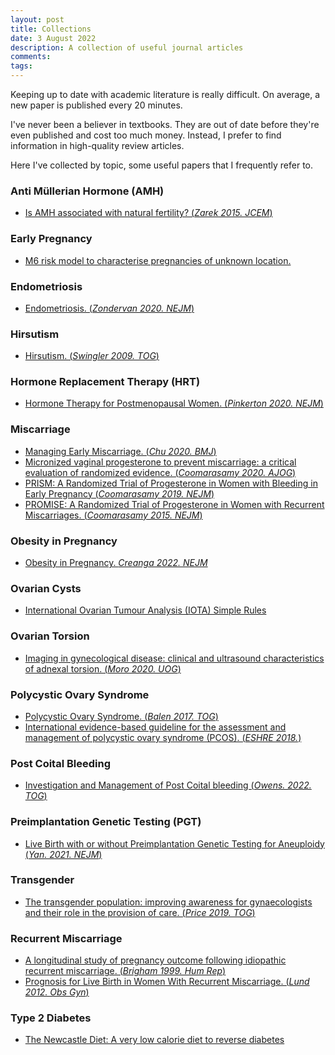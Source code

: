 ```yaml
---
layout: post
title: Collections
date: 3 August 2022
description: A collection of useful journal articles
comments:
tags:
---
```


Keeping up to date with academic literature is really difficult. On average, a new paper is published every 20 minutes.

I've never been a believer in textbooks. They are out of date before they're even published and cost too much money. Instead, I prefer to find information in high-quality review articles.

Here I've collected by topic, some useful papers that I frequently refer to.

### Anti Müllerian Hormone (AMH)

- [Is AMH associated with natural fertility? (*Zarek 2015. JCEM*)](https://academic.oup.com/jcem/article/100/11/4215/2836143)

### Early Pregnancy

- [M6 risk model to characterise pregnancies of unknown location.](http://www.earlypregnancycare.co.uk/)

### Endometriosis

- [Endometriosis. (*Zondervan 2020. NEJM*)](https://sci-hub.st/10.1056/NEJMra1810764)

### Hirsutism
- [Hirsutism. (*Swingler 2009. TOG*)](https://sci-hub.st/10.1576/toag.11.2.101.27483)


### Hormone Replacement Therapy (HRT)

- [Hormone Therapy for Postmenopausal Women. (*Pinkerton 2020. NEJM*)](https://sci-hub.st/downloads-ii/2020-01-30/58/10.1056@NEJMcp1714787.pdf)

### Miscarriage

- [Managing Early Miscarriage. (*Chu 2020. BMJ*)](https://sci-hub.st/10.1136/bmj.l6438)
- [Micronized vaginal progesterone to prevent miscarriage: a critical evaluation of randomized evidence. (*Coomarasamy 2020. AJOG*)](https://www.sciencedirect.com/science/article/pii/S0002937819327620)
- [PRISM: A Randomized Trial of Progesterone in Women with Bleeding in Early Pregnancy (*Coomarasamy 2019. NEJM*)](https://www.nejm.org/doi/full/10.1056/NEJMoa1813730)
- [PROMISE: A Randomized Trial of Progesterone in Women with Recurrent Miscarriages. (*Coomarasamy 2015. NEJM*)](https://www.nejm.org/doi/full/10.1056/NEJMoa1504927)

### Obesity in Pregnancy

- [Obesity in Pregnancy. *Creanga 2022. NEJM*](https://www.nejm.org/doi/full/10.1056/NEJMra1801040)

### Ovarian Cysts

- [International Ovarian Tumour Analysis (IOTA) Simple Rules](https://www.iotagroup.org/iota-models-software/iota-simple-rules-and-srrisk-calculator-diagnose-ovarian-cancer)

### Ovarian Torsion

- [Imaging in gynecological disease: clinical and ultrasound characteristics of adnexal torsion. (*Moro 2020. UOG*)](https://sci-hub.se/10.1002/uog.21981)

### Polycystic Ovary Syndrome

- [Polycystic Ovary Syndrome. (*Balen 2017. TOG*)](https://sci-hub.st/10.1111/tog.12345)
- [International evidence-based guideline for the assessment and management of polycystic ovary syndrome (PCOS). (*ESHRE 2018.*)](https://www.eshre.eu/Guidelines-and-Legal/Guidelines/Polycystic-Ovary-Syndrome)

### Post Coital Bleeding
- [Investigation and Management of Post Coital bleeding (*Owens. 2022. TOG*)](https://obgyn.onlinelibrary.wiley.com/doi/epdf/10.1111/tog.12780)

### Preimplantation Genetic Testing (PGT)
- [Live Birth with or without Preimplantation Genetic Testing for Aneuploidy (*Yan. 2021. NEJM*)](https://www.nejm.org/doi/full/10.1056/NEJMoa2103613)

### Transgender

- [The transgender population: improving awareness for gynaecologists and their role in the provision of care. (*Price 2019. TOG*)](https://obgyn.onlinelibrary.wiley.com/doi/pdf/10.1111/tog.12521)


### Recurrent Miscarriage

- [A longitudinal study of pregnancy outcome following idiopathic recurrent miscarriage. (*Brigham 1999. Hum Rep*)](https://sci-hub.st/10.1093/humrep/14.11.2868)
- [Prognosis for Live Birth in Women With Recurrent Miscarriage. (*Lund 2012. Obs Gyn*)](https://sci-hub.se/10.1097/AOG.0b013e31823c0413)

### Type 2 Diabetes
- [The Newcastle Diet: A very low calorie diet to reverse diabetes](https://www.ncl.ac.uk/magres/research/diabetes/reversal/#publicinformation)



